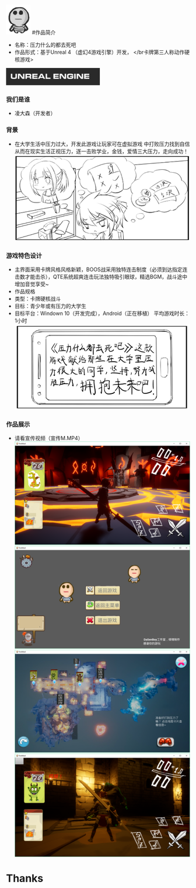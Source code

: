 ![icon](https://raw.githubusercontent.com/lingdasen/blicity/master/images/1.png "icon")
#作品简介

- 名称：压力什么的都去死吧
- 作品形式：基于Unreal 4 （虚幻4游戏引擎）开发，
	</br卡牌第三人称动作硬核游戏>

![ue4](https://raw.githubusercontent.com/lingdasen/blicity/master/images/2.png "ue4")
### 我们是谁
- 凌大森（开发者）

### 背景
 - 在大学生活中压力过大，开发此游戏让玩家可在虚拟游戏
中打败压力找到自信从而在现实生活正视压力，逐一击败学业，金钱，爱情三大压力，走向成功！
![draw1](https://raw.githubusercontent.com/lingdasen/blicity/master/images/3.png "draw1")


### 游戏特色设计
- 主界面采用卡牌风格风格新颖，BOOS战采用独特连击制度（必须到达指定连击数才能击杀），QTE系统超爽连击玩法独特吸引眼球，精选BGM，战斗途中增加音觉享受~
- 作品规格
- 类型：卡牌硬核战斗
- 目标：青少年或有压力的大学生
- 目标平台：Windown 10（开发完成），Android（正在移植）
平均游戏时长：1小时
 ![darw2](https://raw.githubusercontent.com/lingdasen/blicity/master/images/4.png "draw2")
### 作品展示

- 请看宣传视频（宣传M.MP4）
![demo](https://raw.githubusercontent.com/lingdasen/blicity/master/images/5.png "demo")
![demo](https://raw.githubusercontent.com/lingdasen/blicity/master/images/6.png "demo")
 ![demo](https://raw.githubusercontent.com/lingdasen/blicity/master/images/7.png "demo")
 ![demo](https://raw.githubusercontent.com/lingdasen/blicity/master/images/8.png "demo")
 
  
# Thanks

